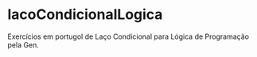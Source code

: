 # lacoCondicionalLogica
Exercícios em portugol de Laço Condicional para Lógica de Programação pela Gen.
